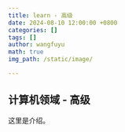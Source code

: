 ```yaml
---
title: learn - 高级
date: 2024-08-10 12:00:00 +0800
categories: []
tags: []
author: wangfuyu
math: true 
img_path: /static/image/

---
```


## 计算机领域 - 高级

这里是介绍。
